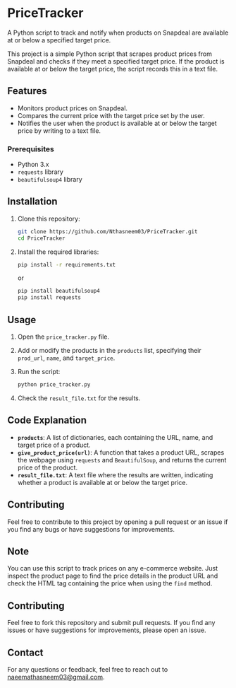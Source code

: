 # PriceTracker
A Python script to track and notify when products on Snapdeal are available at or below a specified target price.

This project is a simple Python script that scrapes product prices from Snapdeal and checks if they meet a specified target price. If the product is available at or below the target price, the script records this in a text file.


## Features

- Monitors product prices on Snapdeal.
- Compares the current price with the target price set by the user.
- Notifies the user when the product is available at or below the target price by writing to a text file.

### Prerequisites

- Python 3.x
- `requests` library
- `beautifulsoup4` library

## Installation

1. Clone this repository:

    ```bash
    git clone https://github.com/Nthasneem03/PriceTracker.git
    cd PriceTracker
    ```

2. Install the required libraries:
   

    ```bash
    pip install -r requirements.txt
    ```
    or
   ```bash
   pip install beautifulsoup4
   pip install requests

## Usage

1. Open the `price_tracker.py` file.

2. Add or modify the products in the `products` list, specifying their `prod_url`, `name`, and `target_price`.

3. Run the script:

    ```bash
    python price_tracker.py
    ```

4. Check the `result_file.txt` for the results.

## Code Explanation

- **`products`**: A list of dictionaries, each containing the URL, name, and target price of a product.
- **`give_product_price(url)`**: A function that takes a product URL, scrapes the webpage using `requests` and `BeautifulSoup`, and returns the current price of the product.
- **`result_file.txt`**: A text file where the results are written, indicating whether a product is available at or below the target price.

## Contributing

Feel free to contribute to this project by opening a pull request or an issue if you find any bugs or have suggestions for improvements.


## Note

You can use this script to track prices on any e-commerce website. Just inspect the product page to find the price details in the product URL and check the HTML tag containing the price when using the `find` method.

## Contributing
Feel free to fork this repository and submit pull requests. If you find any issues or have suggestions for improvements, please open an issue.




## Contact

For any questions or feedback, feel free to reach out to [naeemathasneem03@gmail.com](mailto:naeemathasneem03@gmail.com).
